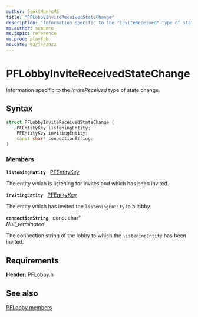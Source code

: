```yaml
---
author: ScottMunroMS
title: "PFLobbyInviteReceivedStateChange"
description: "Information specific to the *InviteReceived* type of state change."
ms.author: scmunro
ms.topic: reference
ms.prod: playfab
ms.date: 03/14/2022
---
```


# PFLobbyInviteReceivedStateChange  

Information specific to the *InviteReceived* type of state change.  

## Syntax  
  
```cpp
struct PFLobbyInviteReceivedStateChange {  
    PFEntityKey listeningEntity;  
    PFEntityKey invitingEntity;  
    const char* connectionString;  
}  
```
  
### Members  
  
**`listeningEntity`** &nbsp; [PFEntityKey](../../pfmultiplayer/pfentitykey_clientsdk.md)  
  
The entity which is listening for invites and which has been invited.
  
**`invitingEntity`** &nbsp; [PFEntityKey](../../pfmultiplayer/pfentitykey_clientsdk.md)  
  
The entity which has invited the ```listeningEntity``` to a lobby.
  
**`connectionString`** &nbsp; const char*  
*_Null_terminated_*  
  
The connection string of the lobby to which the ```listeningEntity``` has been invited.
  
  
## Requirements  
  
**Header:** PFLobby.h
  
## See also  
[PFLobby members](../pflobby_members.md)  

  
  
